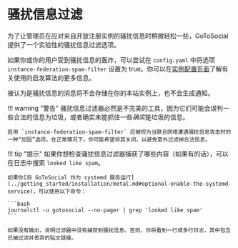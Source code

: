 # 骚扰信息过滤

为了让管理员在应对来自开放注册实例的骚扰信息时稍微轻松一些，GoToSocial 提供了一个实验性的骚扰信息过滤选项。

如果你或你的用户受到骚扰信息的轰炸，可以尝试在 `config.yaml` 中将选项 `instance-federation-spam-filter` 设置为 true。你可以在[实例配置页面](../configuration/instance.md)了解有关使用的启发算法的更多信息。

被认为是骚扰信息的消息将不会存储在你的本站实例上，也不会生成通知。

!!! warning "警告"
    骚扰信息过滤器必然是不完美的工具，因为它们可能会误判一些合法的信息为垃圾，或者确实未能抓住一些*确实*是垃圾的信息。

    启用 `instance-federation-spam-filter` 应被视为当联合网络遭遇骚扰信息攻击时的一种“加固”选项。在正常情况下，你可能希望将其关闭，以避免意外过滤掉合法信息。

!!! tip "提示"
    如果你想检查骚扰信息过滤器捕获了哪些内容（如果有的话），可以在日志中搜索 `looked like spam`。

    如果你[将 GoToSocial 作为 systemd 服务运行](../getting_started/installation/metal.md#optional-enable-the-systemd-service)，可以使用以下命令：

    ```bash
    journalctl -u gotosocial --no-pager | grep 'looked like spam'
    ```

    如果没有输出，说明过滤器中没有捕获到骚扰信息。否则，你将看到一行或多行日志，其中包含已被过滤并丢弃的贴文链接。
